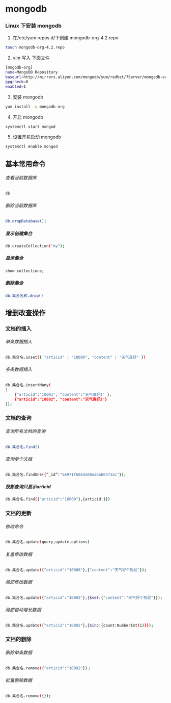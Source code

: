 # mongodb

### Linux 下安装 mongodb

1. 在/etc/yum.repos.d/下创建 mongodb-org-4.2.repo

```bash
touch mongodb-org-4.2.repo
```

2. vim 写入 下面文件

```bash
[mngodb-org]
name=MongoDB Repository
baseurl=http://mirrors.aliyun.com/mongodb/yum/redhat/7Server/mongodb-org/4.0/x86_64/
gpgcheck=0
enabled=1
```

3. 安装 mongodb

```bash
yum install -y mongodb-org
```

4. 开启 mongodb

```bash
systemctl start mongod
```

5. 设置开机启动 mongodb

```bash
systemctl enable mongod
```
## 基本常用命令
###### 查看当前数据库
```bash
db
```
###### 删除当前数据库
```bash
db.dropDatabase();
```
##### 显示创建集合
```bash
db.createCollection("my");
```
##### 显示集合
```bash
show collections;
```
##### 删除集合
```bash
db.集合名称.drop()
```
## 增删改查操作
### 文档的插入

###### 单条数据插入
```bash
db.集合名.inset({ "articid" : "10000", "content" : "天气真好" })
```

###### 多条数据插入
```bash
db.集合名.insertMany(
[
    {"articid":"10001", "content":"天气真好1" },
    {"articid":"10002", "content":"天气真好2"}
]);
```
### 文档的查询
###### 查询所有文档的查询
```bash
db.集合名.find()
```
###### 查询单个文档
```bash
db.集合名.findOne({“_id”:"66971f606da08ea6a60473ac"});
```
##### 投影查询只显示articid
```bash
db.集合名.find({"articid":"10000"},{articid:1})
```
### 文档的更新
###### 修改命令
```bash
db.集合名.update(query,update,options)
```
###### 复盖修改数据

```bash
db.集合名.update({"articid":"10000"},{"content":"天气好个狗屁"});
```
###### 局部修改数据
```bash
db.集合名.update({"articid":"10002"},{$set:{"content":"天气好个狗屁"}});
```
###### 局部自动增长数据
```bash
db.集合名.update({"articid":"10002"},{$inc:{count:NumberInt(1)}});
```
### 文档的删除
###### 删除单条数据
```bash
db.集合名.remove({"articid":"10002"})；
```
###### 批量删除数据
```bash
db.集合名.remove({});
```

<!-- [last](https://www.bilibili.com/video/BV1bJ411x7mq?p=7&vd_source=10257e657caa8b54111087a9329462e8) -->
